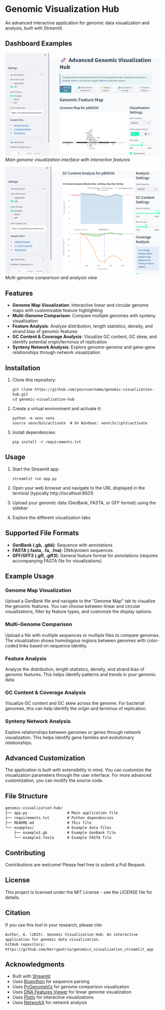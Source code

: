 # Genomic Visualization Hub

An advanced interactive application for genomic data visualization and analysis, built with Streamlit.

## Dashboard Examples

![Dashboard View 1](dash1.png)
*Main genome visualization interface with interactive features*

![Dashboard View 2](dash2.png)
*Multi-genome comparison and analysis view*

## Features

- **Genome Map Visualization**: Interactive linear and circular genome maps with customizable feature highlighting
- **Multi-Genome Comparison**: Compare multiple genomes with synteny visualization
- **Feature Analysis**: Analyze distribution, length statistics, density, and strand bias of genomic features
- **GC Content & Coverage Analysis**: Visualize GC content, GC skew, and identify potential origin/terminus of replication
- **Synteny Network Analysis**: Explore genome-genome and gene-gene relationships through network visualization

## Installation

1. Clone this repository:
   ```
   git clone https://github.com/yourusername/genomic-visualization-hub.git
   cd genomic-visualization-hub
   ```

2. Create a virtual environment and activate it:
   ```
   python -m venv venv
   source venv/bin/activate  # On Windows: venv\Scripts\activate
   ```

3. Install dependencies:
   ```
   pip install -r requirements.txt
   ```

## Usage

1. Start the Streamlit app:
   ```
   streamlit run app.py
   ```

2. Open your web browser and navigate to the URL displayed in the terminal (typically http://localhost:8501)

3. Upload your genomic data (GenBank, FASTA, or GFF format) using the sidebar

4. Explore the different visualization tabs

## Supported File Formats

- **GenBank (.gb, .gbk)**: Sequence with annotations
- **FASTA (.fasta, .fa, .fna)**: DNA/protein sequences
- **GFF/GFF3 (.gff, .gff3)**: General feature format for annotations (requires accompanying FASTA file for visualizations)

## Example Usage

### Genome Map Visualization

Upload a GenBank file and navigate to the "Genome Map" tab to visualize the genomic features. You can choose between linear and circular visualizations, filter by feature types, and customize the display options.

### Multi-Genome Comparison

Upload a file with multiple sequences or multiple files to compare genomes. The visualization shows homologous regions between genomes with color-coded links based on sequence identity.

### Feature Analysis

Analyze the distribution, length statistics, density, and strand bias of genomic features. This helps identify patterns and trends in your genomic data.

### GC Content & Coverage Analysis

Visualize GC content and GC skew across the genome. For bacterial genomes, this can help identify the origin and terminus of replication.

### Synteny Network Analysis

Explore relationships between genomes or genes through network visualization. This helps identify gene families and evolutionary relationships.

## Advanced Customization

The application is built with extensibility in mind. You can customize the visualization parameters through the user interface. For more advanced customization, you can modify the source code.

## File Structure

```
genomic-visualization-hub/
├── app.py                  # Main application file
├── requirements.txt        # Python dependencies
├── README.md               # This file
└── examples/               # Example data files
    ├── example1.gb         # Example GenBank file
    └── example2.fasta      # Example FASTA file
```

## Contributing

Contributions are welcome! Please feel free to submit a Pull Request.

## License

This project is licensed under the MIT License - see the LICENSE file for details.

## Citation

If you use this tool in your research, please cite:

```
Author, A. (2025). Genomic Visualization Hub: An interactive application for genomic data visualization.
GitHub repository: https://github.com/Harrypatria/genomics_visualization_streamlit_app
```

## Acknowledgments

- Built with [Streamlit](https://streamlit.io/)
- Uses [Biopython](https://biopython.org/) for sequence parsing
- Uses [PyGenomeViz](https://github.com/moshi4/pygenomeviz) for genome comparison visualization
- Uses [DNA Features Viewer](https://github.com/Edinburgh-Genome-Foundry/DnaFeaturesViewer) for linear genome visualization
- Uses [Plotly](https://plotly.com/) for interactive visualizations
- Uses [NetworkX](https://networkx.org/) for network analysis
